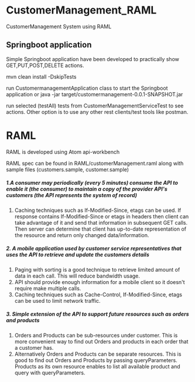 # CustomerManagement_RAML
CustomerManagement System using RAML

## Springboot application
Simple Springboot application have been developed to practically show GET,PUT,POST,DELETE actions.

mvn clean install -DskipTests

run CustomermanagementApplication class to start the Springboot application
or java -jar target/customermanagement-0.0.1-SNAPSHOT.jar

run selected (testAll) tests from CustomerManagementServiceTest to see actions. Other option is to use any other rest clients/test tools like postman.

# RAML
RAML is developed using Atom api-workbench

RAML spec can be found in RAML/customerManagement.raml along with sample files (customers.sample, customer.sample)

##### 1.A consumer may periodically (every 5 minutes) consume the API to enable it (the consumer) to maintain a copy of the provider API's customers (the API represents the system of record)

 1. Caching techniques such as If-Modified-Since, etags can be used. If response contains If-Modified-Since or etags in headers then client can take advantage of it and send that information in subsequent GET calls. Then server can determine that client has up-to-date representation of the resource and return only changed data/information.


##### 2. A mobile application used by customer service representatives that uses the API to retrieve and update the customers details

1. Paging with sorting is a good technique to retrieve limited amount of data in each call. This will reduce bandwidth usage.
2. API should provide enough information for a mobile client so it doesn't require make multiple calls.
3. Caching techniques such as Cache-Control, If-Modified-Since, etags can be used to limit network traffic.

##### 3. Simple extension of the API to support future resources such as orders and products

1. Orders and Products can be sub-resources under customer. This is more convenient way to find out Orders and products in each order that a customer has.
2. Alternatively Orders and Products can be separate resources. This is good to find out Orders and Products by passing queryParameters. Products as its own resource enables to list all available product and query with queryParameters.
